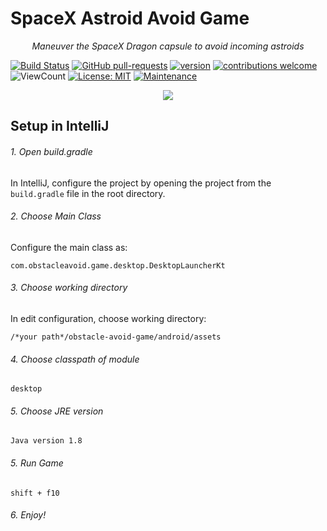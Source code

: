 
# SpaceX Astroid Avoid Game

<p align="center">
    <em>Maneuver the SpaceX Dragon capsule to avoid incoming astroids</em>
</p>

[![Build Status](https://github.com/Sollimann/SpaceX-Astroid-Avoid/workflows/gradle-master-ci/badge.svg)](https://github.com/Sollimann/SpaceX-Astroid-Avoid/actions)
[![GitHub pull-requests](https://img.shields.io/github/issues-pr/Sollimann/SpaceX-Astroid-Avoid.svg)](https://GitHub.com/Sollimann/SpaceX-Astroid-Avoid/pulls)
[![version](https://img.shields.io/badge/version-0.0.1-blue)](https://GitHub.com/Sollimann/SpaceX-Astroid-Avoid/releases/)
[![contributions welcome](https://img.shields.io/badge/contributions-welcome-brightgreen.svg?style=flat)](https://github.com/Sollimann/SpaceX-Astroid-Avoid/issues)
![ViewCount](https://views.whatilearened.today/views/github/Sollimann/SpaceX-Astroid-Avoid.svg)
[![License: MIT](https://img.shields.io/badge/License-MIT-yellow.svg)](https://opensource.org/licenses/MIT)
[![Maintenance](https://img.shields.io/badge/Maintained%3F-yes-green.svg)](https://GitHub.com/Sollimann/SpaceX-Astroid-Avoid/graphs/commit-activity)

<p align="center">
  <img src="https://github.com/Sollimann/SpaceX-Astroid-Avoid/blob/master/astroid-avoid.gif">
</p>

## Setup in IntelliJ

###### 1. Open build.gradle

In IntelliJ, configure the project by opening the project from the `build.gradle` file in the root directory.

###### 2. Choose Main Class

Configure the main class as:

`com.obstacleavoid.game.desktop.DesktopLauncherKt`

###### 3. Choose working directory

In edit configuration, choose working directory:

`/*your path*/obstacle-avoid-game/android/assets`

###### 4. Choose classpath of module

`desktop`


###### 5. Choose JRE version

`Java version 1.8`

###### 5. Run Game

`shift + f10`

###### 6. Enjoy!